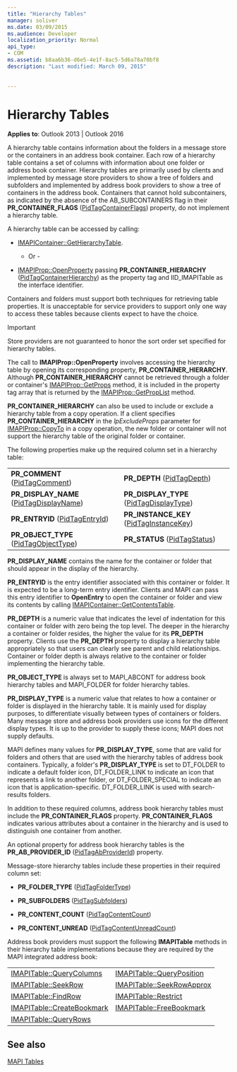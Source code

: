 ```yaml
---
title: "Hierarchy Tables"
manager: soliver
ms.date: 03/09/2015
ms.audience: Developer
localization_priority: Normal
api_type:
- COM
ms.assetid: b8aa6b36-d6e5-4e1f-8ac5-5d6a78a70bf8
description: "Last modified: March 09, 2015"
 
 
---
```


# Hierarchy Tables

  
  
**Applies to**: Outlook 2013 | Outlook 2016 
  
A hierarchy table contains information about the folders in a message store or the containers in an address book container. Each row of a hierarchy table contains a set of columns with information about one folder or address book container. Hierarchy tables are primarily used by clients and implemented by message store providers to show a tree of folders and subfolders and implemented by address book providers to show a tree of containers in the address book. Containers that cannot hold subcontainers, as indicated by the absence of the AB_SUBCONTAINERS flag in their **PR_CONTAINER_FLAGS** ([PidTagContainerFlags](pidtagcontainerflags-canonical-property.md)) property, do not implement a hierarchy table.
  
A hierarchy table can be accessed by calling:
  
- [IMAPIContainer::GetHierarchyTable](imapicontainer-gethierarchytable.md).
    
    - Or -
    
- [IMAPIProp::OpenProperty](imapiprop-openproperty.md) passing **PR_CONTAINER_HIERARCHY** ([PidTagContainerHierarchy](pidtagcontainerhierarchy-canonical-property.md)) as the property tag and IID_IMAPITable as the interface identifier.
    
Containers and folders must support both techniques for retrieving table properties. It is unacceptable for service providers to support only one way to access these tables because clients expect to have the choice. 
  
> [!IMPORTANT]
> Store providers are not guaranteed to honor the sort order set specified for hierarchy tables. 
  
The call to **IMAPIProp::OpenProperty** involves accessing the hierarchy table by opening its corresponding property, **PR_CONTAINER_HIERARCHY**. Although **PR_CONTAINER_HIERARCHY** cannot be retrieved through a folder or container's [IMAPIProp::GetProps](imapiprop-getprops.md) method, it is included in the property tag array that is returned by the [IMAPIProp::GetPropList](imapiprop-getproplist.md) method. 
  
 **PR_CONTAINER_HIERARCHY** can also be used to include or exclude a hierarchy table from a copy operation. If a client specifies **PR_CONTAINER_HIERARCHY** in the  *lpExcludeProps*  parameter for [IMAPIProp::CopyTo](imapiprop-copyto.md) in a copy operation, the new folder or container will not support the hierarchy table of the original folder or container. 
  
The following properties make up the required column set in a hierarchy table:
  
|||
|:-----|:-----|
|**PR_COMMENT** ([PidTagComment](pidtagcomment-canonical-property.md))  <br/> |**PR_DEPTH** ([PidTagDepth](pidtagdepth-canonical-property.md))  <br/> |
|**PR_DISPLAY_NAME** ([PidTagDisplayName](pidtagdisplayname-canonical-property.md))  <br/> |**PR_DISPLAY_TYPE** ([PidTagDisplayType](pidtagdisplaytype-canonical-property.md))  <br/> |
|**PR_ENTRYID** ([PidTagEntryId](pidtagentryid-canonical-property.md))  <br/> |**PR_INSTANCE_KEY** ([PidTagInstanceKey](pidtaginstancekey-canonical-property.md))  <br/> |
|**PR_OBJECT_TYPE** ([PidTagObjectType](pidtagobjecttype-canonical-property.md))  <br/> |**PR_STATUS** ([PidTagStatus](pidtagstatus-canonical-property.md))  <br/> |
   
 **PR_DISPLAY_NAME** contains the name for the container or folder that should appear in the display of the hierarchy. 
  
 **PR_ENTRYID** is the entry identifier associated with this container or folder. It is expected to be a long-term entry identifier. Clients and MAPI can pass this entry identifier to **OpenEntry** to open the container or folder and view its contents by calling [IMAPIContainer::GetContentsTable](imapicontainer-getcontentstable.md). 
  
 **PR_DEPTH** is a numeric value that indicates the level of indentation for this container or folder with zero being the top level. The deeper in the hierarchy a container or folder resides, the higher the value for its **PR_DEPTH** property. Clients use the **PR_DEPTH** property to display a hierarchy table appropriately so that users can clearly see parent and child relationships. Container or folder depth is always relative to the container or folder implementing the hierarchy table. 
  
 **PR_OBJECT_TYPE** is always set to MAPI_ABCONT for address book hierarchy tables and MAPI_FOLDER for folder hierarchy tables. 
  
 **PR_DISPLAY_TYPE** is a numeric value that relates to how a container or folder is displayed in the hierarchy table. It is mainly used for display purposes, to differentiate visually between types of containers or folders. Many message store and address book providers use icons for the different display types. It is up to the provider to supply these icons; MAPI does not supply defaults. 
  
MAPI defines many values for **PR_DISPLAY_TYPE**, some that are valid for folders and others that are used with the hierarchy tables of address book containers. Typically, a folder's **PR_DISPLAY_TYPE** is set to DT_FOLDER to indicate a default folder icon, DT_FOLDER_LINK to indicate an icon that represents a link to another folder, or DT_FOLDER_SPECIAL to indicate an icon that is application-specific. DT_FOLDER_LINK is used with search-results folders. 
  
In addition to these required columns, address book hierarchy tables must include the **PR_CONTAINER_FLAGS** property. **PR_CONTAINER_FLAGS** indicates various attributes about a container in the hierarchy and is used to distinguish one container from another. 
  
An optional property for address book hierarchy tables is the **PR_AB_PROVIDER_ID** ([PidTagAbProviderId](pidtagabproviderid-canonical-property.md)) property.
  
Message-store hierarchy tables include these properties in their required column set:
  
- **PR_FOLDER_TYPE** ([PidTagFolderType](pidtagfoldertype-canonical-property.md))
    
- **PR_SUBFOLDERS** ([PidTagSubfolders](pidtagsubfolders-canonical-property.md))
    
- **PR_CONTENT_COUNT** ([PidTagContentCount](pidtagcontentcount-canonical-property.md))
    
- **PR_CONTENT_UNREAD** ([PidTagContentUnreadCount](pidtagcontentunreadcount-canonical-property.md))
    
Address book providers must support the following **IMAPITable** methods in their hierarchy table implementations because they are required by the MAPI integrated address book: 
  
|||
|:-----|:-----|
|[IMAPITable::QueryColumns](imapitable-querycolumns.md) <br/> |[IMAPITable::QueryPosition](imapitable-queryposition.md) <br/> |
|[IMAPITable::SeekRow](imapitable-seekrow.md) <br/> |[IMAPITable::SeekRowApprox](imapitable-seekrowapprox.md) <br/> |
|[IMAPITable::FindRow](imapitable-findrow.md) <br/> |[IMAPITable::Restrict](imapitable-restrict.md) <br/> |
|[IMAPITable::CreateBookmark](imapitable-createbookmark.md) <br/> |[IMAPITable::FreeBookmark](imapitable-freebookmark.md) <br/> |
|[IMAPITable::QueryRows](imapitable-queryrows.md) <br/> | <br/> |
   
## See also



[MAPI Tables](mapi-tables.md)

